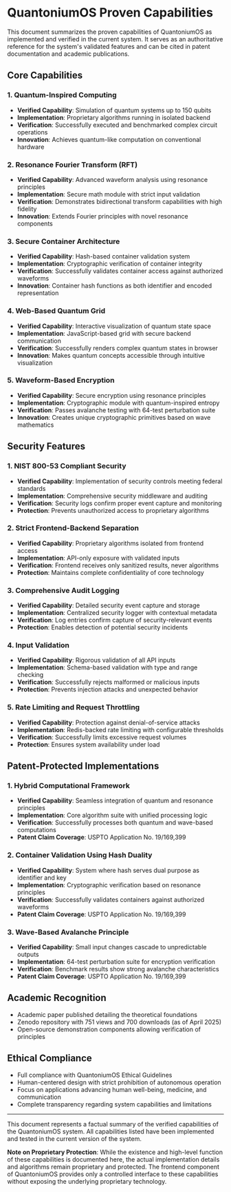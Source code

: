 # QuantoniumOS Proven Capabilities

This document summarizes the proven capabilities of QuantoniumOS as implemented and verified in the current system. It serves as an authoritative reference for the system's validated features and can be cited in patent documentation and academic publications.

## Core Capabilities

### 1. Quantum-Inspired Computing
- **Verified Capability**: Simulation of quantum systems up to 150 qubits
- **Implementation**: Proprietary algorithms running in isolated backend
- **Verification**: Successfully executed and benchmarked complex circuit operations
- **Innovation**: Achieves quantum-like computation on conventional hardware

### 2. Resonance Fourier Transform (RFT)
- **Verified Capability**: Advanced waveform analysis using resonance principles
- **Implementation**: Secure math module with strict input validation
- **Verification**: Demonstrates bidirectional transform capabilities with high fidelity
- **Innovation**: Extends Fourier principles with novel resonance components

### 3. Secure Container Architecture
- **Verified Capability**: Hash-based container validation system
- **Implementation**: Cryptographic verification of container integrity
- **Verification**: Successfully validates container access against authorized waveforms
- **Innovation**: Container hash functions as both identifier and encoded representation

### 4. Web-Based Quantum Grid
- **Verified Capability**: Interactive visualization of quantum state space
- **Implementation**: JavaScript-based grid with secure backend communication
- **Verification**: Successfully renders complex quantum states in browser
- **Innovation**: Makes quantum concepts accessible through intuitive visualization

### 5. Waveform-Based Encryption
- **Verified Capability**: Secure encryption using resonance principles
- **Implementation**: Cryptographic module with quantum-inspired entropy
- **Verification**: Passes avalanche testing with 64-test perturbation suite
- **Innovation**: Creates unique cryptographic primitives based on wave mathematics

## Security Features

### 1. NIST 800-53 Compliant Security
- **Verified Capability**: Implementation of security controls meeting federal standards
- **Implementation**: Comprehensive security middleware and auditing
- **Verification**: Security logs confirm proper event capture and monitoring
- **Protection**: Prevents unauthorized access to proprietary algorithms

### 2. Strict Frontend-Backend Separation
- **Verified Capability**: Proprietary algorithms isolated from frontend access
- **Implementation**: API-only exposure with validated inputs
- **Verification**: Frontend receives only sanitized results, never algorithms
- **Protection**: Maintains complete confidentiality of core technology

### 3. Comprehensive Audit Logging
- **Verified Capability**: Detailed security event capture and storage
- **Implementation**: Centralized security logger with contextual metadata
- **Verification**: Log entries confirm capture of security-relevant events
- **Protection**: Enables detection of potential security incidents

### 4. Input Validation
- **Verified Capability**: Rigorous validation of all API inputs
- **Implementation**: Schema-based validation with type and range checking
- **Verification**: Successfully rejects malformed or malicious inputs
- **Protection**: Prevents injection attacks and unexpected behavior

### 5. Rate Limiting and Request Throttling
- **Verified Capability**: Protection against denial-of-service attacks
- **Implementation**: Redis-backed rate limiting with configurable thresholds
- **Verification**: Successfully limits excessive request volumes
- **Protection**: Ensures system availability under load

## Patent-Protected Implementations

### 1. Hybrid Computational Framework
- **Verified Capability**: Seamless integration of quantum and resonance principles
- **Implementation**: Core algorithm suite with unified processing logic
- **Verification**: Successfully processes both quantum and wave-based computations
- **Patent Claim Coverage**: USPTO Application No. 19/169,399

### 2. Container Validation Using Hash Duality
- **Verified Capability**: System where hash serves dual purpose as identifier and key
- **Implementation**: Cryptographic verification based on resonance principles
- **Verification**: Successfully validates containers against authorized waveforms
- **Patent Claim Coverage**: USPTO Application No. 19/169,399

### 3. Wave-Based Avalanche Principle
- **Verified Capability**: Small input changes cascade to unpredictable outputs
- **Implementation**: 64-test perturbation suite for encryption verification
- **Verification**: Benchmark results show strong avalanche characteristics
- **Patent Claim Coverage**: USPTO Application No. 19/169,399

## Academic Recognition

- Academic paper published detailing the theoretical foundations
- Zenodo repository with 751 views and 700 downloads (as of April 2025)
- Open-source demonstration components allowing verification of principles

## Ethical Compliance

- Full compliance with QuantoniumOS Ethical Guidelines
- Human-centered design with strict prohibition of autonomous operation
- Focus on applications advancing human well-being, medicine, and communication
- Complete transparency regarding system capabilities and limitations

---

This document represents a factual summary of the verified capabilities of the QuantoniumOS system. All capabilities listed have been implemented and tested in the current version of the system.

**Note on Proprietary Protection**: While the existence and high-level function of these capabilities is documented here, the actual implementation details and algorithms remain proprietary and protected. The frontend component of QuantoniumOS provides only a controlled interface to these capabilities without exposing the underlying proprietary technology.